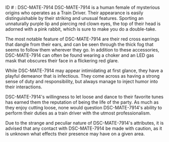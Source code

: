 ID # : DSC-MATE-7914
DSC-MATE-7914 is a human female of mysterious origins who operates as a Train Driver. Their appearance is easily distinguishable by their striking and unusual features. Sporting an unnaturally purple lip and piercing red clown eyes, the top of their head is adorned with a pink rabbit, which is sure to make you do a double-take.

The most notable feature of DSC-MATE-7914 are their red cross earrings that dangle from their ears, and can be seen through the thick fog that seems to follow them wherever they go. In addition to these accessories, DSC-MATE-7914 can often be found wearing a choker and an LED gas mask that obscures their face in a flickering red glare.

While DSC-MATE-7914 may appear intimidating at first glance, they have a playful demeanor that is infectious. They come across as having a strong sense of duty and responsibility, but always manage to inject humor into their interactions.

DSC-MATE-7914's willingness to let loose and dance to their favorite tunes has earned them the reputation of being the life of the party. As much as they enjoy cutting loose, none would question DSC-MATE-7914's ability to perform their duties as a train driver with the utmost professionalism.

Due to the strange and peculiar nature of DSC-MATE-7914's attributes, it is advised that any contact with DSC-MATE-7914 be made with caution, as it is unknown what effects their presence may have on a given area.